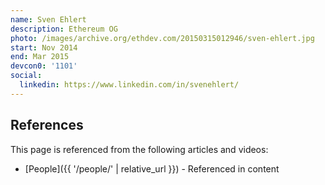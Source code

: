 ```yaml
---
name: Sven Ehlert
description: Ethereum OG
photo: /images/archive.org/ethdev.com/20150315012946/sven-ehlert.jpg
start: Nov 2014
end: Mar 2015
devcon0: '1101'
social:
  linkedin: https://www.linkedin.com/in/svenehlert/
---
```



## References

This page is referenced from the following articles and videos:

- [People]({{ '/people/' | relative_url }}) - Referenced in content